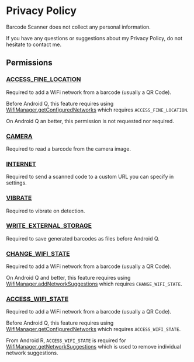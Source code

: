 # Privacy Policy

Barcode Scanner does not collect any personal information.

If you have any questions or suggestions about my Privacy Policy, do not
hesitate to contact me.

## Permissions

### [ACCESS_FINE_LOCATION][ACCESS_FINE_LOCATION]

Required to add a WiFi network from a barcode (usually a QR Code).

Before Android Q, this feature requires using
[WifiManager.getConfiguredNetworks][getConfiguredNetworks]
which requires `ACCESS_FINE_LOCATION`.

On Android Q an better, this permission is not requested nor required.

### [CAMERA][CAMERA]

Required to read a barcode from the camera image.

### [INTERNET][INTERNET]

Required to send a scanned code to a custom URL you can specify in settings.

### [VIBRATE][VIBRATE]

Required to vibrate on detection.

### [WRITE_EXTERNAL_STORAGE][WRITE_EXTERNAL_STORAGE]

Required to save generated barcodes as files before Android Q.

### [CHANGE_WIFI_STATE][CHANGE_WIFI_STATE]

Required to add a WiFi network from a barcode (usually a QR Code).

On Android Q and better, this feature requires using
[WifiManager.addNetworkSuggestions][addNetworkSuggestions]
which requires `CHANGE_WIFI_STATE`.

### [ACCESS_WIFI_STATE][ACCESS_FINE_LOCATION]

Required to add a WiFi network from a barcode (usually a QR Code).

Before Android Q, this feature requires using
[WifiManager.getConfiguredNetworks][getConfiguredNetworks]
which requires `ACCESS_WIFI_STATE`.

From Android R, `ACCESS_WIFI_STATE` is required for
[WifiManager.getNetworkSuggestions][getNetworkSuggestions]
which is used to remove individual network suggestions.

[ACCESS_FINE_LOCATION]: https://developer.android.com/reference/android/Manifest.permission#ACCESS_FINE_LOCATION
[CAMERA]: https://developer.android.com/reference/android/Manifest.permission#CAMERA
[INTERNET]: https://developer.android.com/reference/android/Manifest.permission#INTERNET
[VIBRATE]: https://developer.android.com/reference/android/Manifest.permission#VIBRATE
[WRITE_EXTERNAL_STORAGE]: https://developer.android.com/reference/android/Manifest.permission#WRITE_EXTERNAL_STORAGE
[CHANGE_WIFI_STATE]: https://developer.android.com/reference/android/Manifest.permission#CHANGE_WIFI_STATE
[ACCESS_WIFI_STATE]: https://developer.android.com/reference/android/Manifest.permission#ACCESS_FINE_LOCATION
[getConfiguredNetworks]: https://developer.android.com/reference/android/net/wifi/WifiManager#getConfiguredNetworks()
[addNetworkSuggestions]: https://developer.android.com/reference/android/net/wifi/WifiManager#addNetworkSuggestions(java.util.List%3Candroid.net.wifi.WifiNetworkSuggestion%3E)
[getNetworkSuggestions]: https://developer.android.com/reference/android/net/wifi/WifiManager#getNetworkSuggestions()
